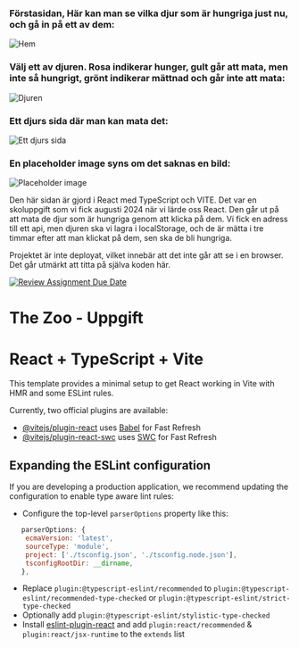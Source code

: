 
### Förstasidan, Här kan man se vilka djur som är hungriga just nu, och gå in på ett av dem: 
![Hem](../the-zoo-Carinalak/src/assets/image/first.png)

### Välj ett av djuren. Rosa indikerar hunger, gult går att mata, men inte så hungrigt, grönt indikerar mättnad och går inte att mata:
![Djuren](../the-zoo-Carinalak/src/assets/image/djuren.png)

### Ett djurs sida där man kan mata det:
![Ett djurs sida](../the-zoo-Carinalak/src/assets/image/singel.png)

### En placeholder image syns om det saknas en bild:
![Placeholder image](../the-zoo-Carinalak/src/assets/image/placeholderImage.png)

Den här sidan är gjord i React med TypeScript och VITE. Det var en skoluppgift som vi fick augusti 2024 när vi lärde oss React. Den går ut på att mata de djur som är hungriga genom att klicka på dem. Vi fick en adress till ett api, men djuren ska vi lagra i localStorage, och de är mätta i tre timmar efter att man klickat på dem, sen ska de bli hungriga.  



Projektet är inte deployat, vilket innebär att det inte går att se i en browser. Det går utmärkt att titta på själva koden här. 




[![Review Assignment Due Date](https://classroom.github.com/assets/deadline-readme-button-22041afd0340ce965d47ae6ef1cefeee28c7c493a6346c4f15d667ab976d596c.svg)](https://classroom.github.com/a/Fj2E3Yxb)
# The Zoo - Uppgift


# React + TypeScript + Vite

This template provides a minimal setup to get React working in Vite with HMR and some ESLint rules.

Currently, two official plugins are available:

- [@vitejs/plugin-react](https://github.com/vitejs/vite-plugin-react/blob/main/packages/plugin-react/README.md) uses [Babel](https://babeljs.io/) for Fast Refresh
- [@vitejs/plugin-react-swc](https://github.com/vitejs/vite-plugin-react-swc) uses [SWC](https://swc.rs/) for Fast Refresh

## Expanding the ESLint configuration

If you are developing a production application, we recommend updating the configuration to enable type aware lint rules:

- Configure the top-level `parserOptions` property like this:

```js
   parserOptions: {
    ecmaVersion: 'latest',
    sourceType: 'module',
    project: ['./tsconfig.json', './tsconfig.node.json'],
    tsconfigRootDir: __dirname,
   },
```

- Replace `plugin:@typescript-eslint/recommended` to `plugin:@typescript-eslint/recommended-type-checked` or `plugin:@typescript-eslint/strict-type-checked`
- Optionally add `plugin:@typescript-eslint/stylistic-type-checked`
- Install [eslint-plugin-react](https://github.com/jsx-eslint/eslint-plugin-react) and add `plugin:react/recommended` & `plugin:react/jsx-runtime` to the `extends` list
